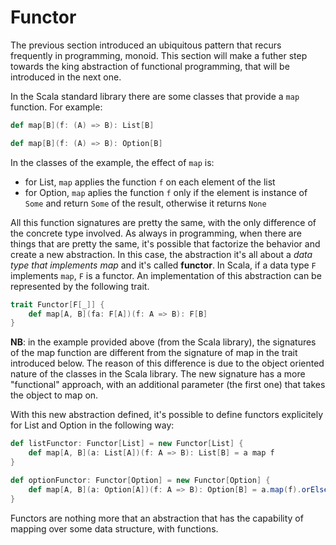 # Functor

The previous section introduced an ubiquitous pattern that recurs frequently in programming, monoid. This section will make a futher step towards the king abstraction of functional programming, that will be introduced in the next one.

In the Scala standard library there are some classes that provide a `map` function. For example:

```scala
def map[B](f: (A) => B): List[B]

def map[B](f: (A) => B): Option[B]
```

In the classes of the example, the effect of `map` is:
- for List, `map` applies the function `f` on each element of the list
- for Option, `map` aplies the function `f` only if the element is instance of `Some` and return `Some` of the result, otherwise it returns `None`

All this function signatures are pretty the same, with the only difference of the concrete type involved. As always in programming, when there are things that are pretty the same, it's possible that factorize the behavior and create a new abstraction. In this case, the abstraction it's all about a *data type that implements map* and it's called **functor**. In Scala, if a data type `F` implements `map`, `F` is a functor. An implementation of this abstraction can be represented by the following trait.

```scala
trait Functor[F[_]] {
    def map[A, B](fa: F[A])(f: A => B): F[B]
}
```

**NB**: in the example provided above (from the Scala library), the signatures of the map function are different from the signature of map in the trait introduced below. The reason of this difference is due to the object oriented nature of the classes in the Scala library. The new signature has a more "functional" approach, with an additional parameter (the first one) that takes the object to map on.

With this new abstraction defined, it's possible to define functors explicitely for List and Option in the following way:

```scala
def listFunctor: Functor[List] = new Functor[List] {
    def map[A, B](a: List[A])(f: A => B): List[B] = a map f
}

def optionFunctor: Functor[Option] = new Functor[Option] {
    def map[A, B](a: Option[A])(f: A => B): Option[B] = a.map(f).orElse(None)
}
```

Functors are nothing more that an abstraction that has the capability of mapping over some data structure, with functions.
